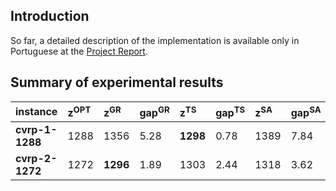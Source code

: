 ## Introduction ##
So far, a detailed description of the implementation is available only in Portuguese at the [Project Report](http://mh081.googlecode.com/files/mh081_report.pdf).

## Summary of experimental results ##

| **instance** | **z<sup>OPT</sup>** | **z<sup>GR</sup>** | **gap<sup>GR</sup>** | **z<sup>TS</sup>** | **gap<sup>TS</sup>** | **z<sup>SA</sup>** | **gap<sup>SA</sup>** |
|:-------------|:--------------------|:-------------------|:---------------------|:-------------------|:---------------------|:-------------------|:---------------------|
| **cvrp-1-1288** | 1288                | 1356               | 5.28                 | **1298**           | 0.78                 | 1389               | 7.84                 |
| **cvrp-2-1272** | 1272                | **1296**           | 1.89                 | 1303               | 2.44                 | 1318               | 3.62                 |